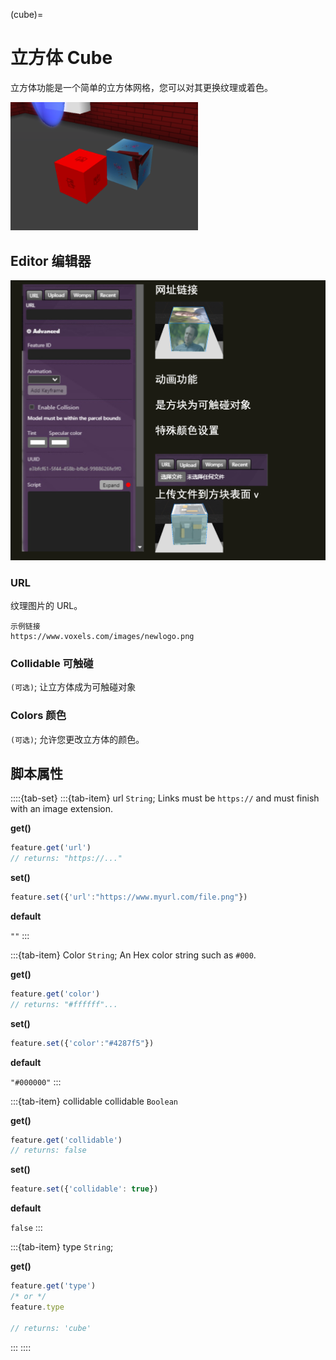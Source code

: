 (cube)=
# 立方体 Cube

立方体功能是一个简单的立方体网格，您可以对其更换纹理或着色。

<img src="../../static/img/Features/Cube_example.png" alt="cube" width="300px" />

## Editor 编辑器

![Cube_editor](../../static/img/Features/Cube_editor.png)

### URL

纹理图片的 URL。

```{note}
示例链接
https://www.voxels.com/images/newlogo.png
```

### Collidable 可触碰

`(可选)`;  让立方体成为可触碰对象

### Colors 颜色

`(可选)`;  允许您更改立方体的颜色。

## 脚本属性

::::{tab-set}
:::{tab-item} url
`String`; Links must be `https://` and must finish with an image extension.

**get()**

```js
feature.get('url')
// returns: "https://..."
```

**set()**

```js
feature.set({'url':"https://www.myurl.com/file.png"})
```

**default**

`""`
:::

:::{tab-item} Color
`String`; An Hex color string such as `#000`.

**get()**

```js
feature.get('color')
// returns: "#ffffff"...
```

**set()**

```js
feature.set({'color':"#4287f5"})
```

**default**

`"#000000"`
:::


:::{tab-item} collidable
collidable
`Boolean`

**get()**

```js
feature.get('collidable')
// returns: false
```

**set()**

```js
feature.set({'collidable': true})
```

**default**

`false`
:::

:::{tab-item} type
`String`;

**get()**

```js
feature.get('type')
/* or */
feature.type

// returns: 'cube'
```
:::
::::